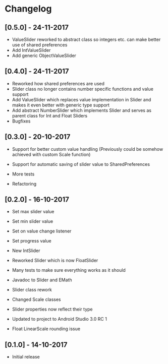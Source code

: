 # Changelog

## [0.5.0] - 24-11-2017

- ValueSlider reworked to abstract class so integers etc. can make better use of shared preferences
- Add IntValueSlider
- Add generic ObjectValueSlider

## [0.4.0] - 24-11-2017

- Reworked how shared preferences are used
- Slider class no longer contains number specific functions and value support
- Add ValueSlider which replaces value implementation in Slider and makes it even better with generic type support
- Add abstract NumberSlider which implements Slider and serves as parent class for Int and Float Sliders
- Bugfixes

## [0.3.0] - 20-10-2017

- Support for better custom value handling (Previously could be somehow achieved with custom Scale function)
- Support for automatic saving of slider value to SharedPreferences
- More tests

- Refactoring

## [0.2.0] - 16-10-2017

- Set max slider value
- Set min slider value
- Set on value change listener
- Set progress value
- New IntSlider
- Reworked Slider which is now FloatSlider
- Many tests to make sure everything works as it should
- Javadoc to Slider and EMath

- Slider class rework
- Changed Scale classes
- Slider properties now reflect their type
- Updated to project to Android Studio 3.0 RC 1

- Float LinearScale rounding issue

## [0.1.0] - 14-10-2017

- Initial release
